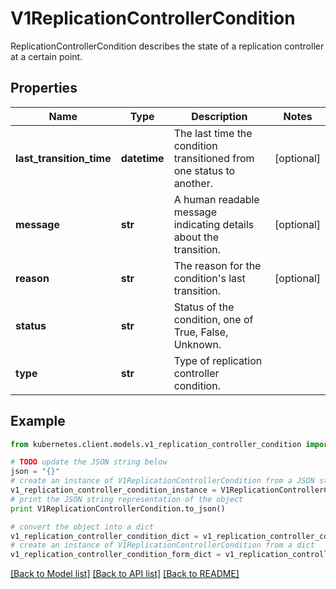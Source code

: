 # V1ReplicationControllerCondition

ReplicationControllerCondition describes the state of a replication controller at a certain point.

## Properties
Name | Type | Description | Notes
------------ | ------------- | ------------- | -------------
**last_transition_time** | **datetime** | The last time the condition transitioned from one status to another. | [optional] 
**message** | **str** | A human readable message indicating details about the transition. | [optional] 
**reason** | **str** | The reason for the condition&#39;s last transition. | [optional] 
**status** | **str** | Status of the condition, one of True, False, Unknown. | 
**type** | **str** | Type of replication controller condition. | 

## Example

```python
from kubernetes.client.models.v1_replication_controller_condition import V1ReplicationControllerCondition

# TODO update the JSON string below
json = "{}"
# create an instance of V1ReplicationControllerCondition from a JSON string
v1_replication_controller_condition_instance = V1ReplicationControllerCondition.from_json(json)
# print the JSON string representation of the object
print V1ReplicationControllerCondition.to_json()

# convert the object into a dict
v1_replication_controller_condition_dict = v1_replication_controller_condition_instance.to_dict()
# create an instance of V1ReplicationControllerCondition from a dict
v1_replication_controller_condition_form_dict = v1_replication_controller_condition.from_dict(v1_replication_controller_condition_dict)
```
[[Back to Model list]](../README.md#documentation-for-models) [[Back to API list]](../README.md#documentation-for-api-endpoints) [[Back to README]](../README.md)


